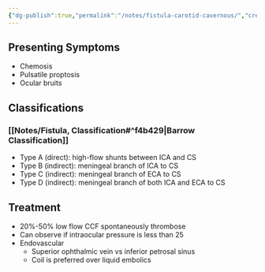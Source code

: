 ```yaml
---
{"dg-publish":true,"permalink":"/notes/fistula-carotid-cavernous/","created":"2023-05-13T11:10:31.363-05:00","updated":"2023-05-13T11:11:26.370-05:00"}
---
```



## Presenting Symptoms

- Chemosis 
- Pulsatile proptosis
- Ocular bruits

## Classifications

### [[Notes/Fistula, Classification#^f4b429\|Barrow Classification]]

- Type A (direct): high-flow shunts between ICA and CS
- Type B (indirect): meningeal branch of ICA to CS
- Type C (indirect): meningeal branch of ECA to CS
- Type D (indirect): meningeal branch of both ICA and ECA to CS

## Treatment

- 20%-50% low flow CCF spontaneously thrombose
- Can observe if intraocular pressure is less than 25
- Endovascular
	- Superior ophthalmic vein vs inferior petrosal sinus
	- Coil is preferred over liquid embolics
